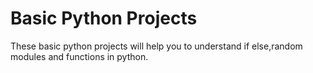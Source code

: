 # Basic Python Projects
 These basic python projects will help you to understand if else,random modules and functions in python.
